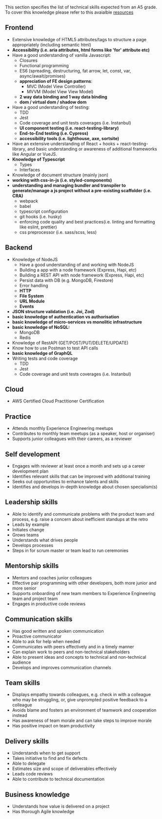 This section specifies the list of technical skills expected from an A5 grade. To cover this knowledge please refer to this avaialble [resources](https://github.com/Capgemini/grade-ladder-fullstack#a6)

## Frontend
- Extensive knowledge of HTML5 attributes/tags to structure a page appropriately (including semantic html)
- **Accessibility (i.e. aria attributes, html forms like 'for' attribute etc)**
- Have a good understanding of vanilla Javascript:
  - Closures
  - Functional programming
  - ES6 (spreading, destructuring, fat arrow, let, const, var, async/await/promises)
  - **appreciation of FE design patterns**:
    - MVC (Model View Controller)
    - MVVM (Model View View Model)
  - **2 way data binding and 1 way data binding**
  - **dom / virtual dom / shadow dom**
- Have a good understanding of testing:
  - TDD
  - Jest 
  - Code coverage and unit tests coverages (i.e. Instanbul)
  - **UI component testing (i.e. react-testing-library)**
  - **End-to-End testing (i.e. Cypress)**
  - **accessibility tools (i.e. lighthouse, axe, sortsite)**
- Have an extensive understanding of React + hooks + react-testing-library, and basic understanding or awareness of additional frameworks like Angular or VueJS.
- **Knowledge of Typescript**
  - Types
  - Interfaces
- Knowledge of document structure (mainly json)
- **working with css-in-js (i.e. styled-components)**
- **understanding and managing bundler and transpiler to generate/manage a js project without a pre-existing scaffolder (i.e. CRA)**
    - webpack
    - babel
    - typescript configuration
    - git hooks (i.e. husky)
    - enforcing code quality and best practices(i.e. linting and formatting like eslint, prettier)
    - css preprocessor (i.e. sass/scss, less)
    
## Backend
- Knowledge of NodeJS
  - Have a good understanding of and working with NodeJS
  - Building a app with a node framework (Express, Hapi, etc)
  - Building a REST API with node framework (Express, Hapi, etc)
  - Persist data with DB (e.g. MongoDB, Firestore)
  - Error handling
  - **HTTP**
  - **File System**
  - **URL Module**
  - **Events**
- **JSON structure validation (i.e. Joi, Zod)**
- **basic knowledge of authentication vs authorisation**
- **basic knowledge of micro-services vs monolitic infrastructure**
- **basic knowledge of NoSQL:**
    - MongoDB
    - Redis
- Knowledge of RestAPI (GET/POST/PUT/DELETE/UPDATE)
- Know how to use Postman to test API calls
- **basic knowledge of GraphQL**
- Writing tests and code coverage
  - TDD
  - Jest 
  - Code coverage and unit tests coverages (i.e. Instanbul)
  
## Cloud
- AWS Certified Cloud Practitioner Certification

## Practice
- Attends monthly Experience Engineering meetups
- Contributes to monthly team meetups (as a speaker, host or organiser)
- Supports junior colleagues with their careers, as a reviewer

## Self development
- Engages with reviewer at least once a month and sets up a career development plan
- Identifies relevant skills that can be improved with additional training
- Seeks out opportunities to enhance talents and skills
- Identifies and develops in-depth knowledge about chosen specialism(s)

## Leadership skills
- Able to identify and communicate problems with the product team and process, e.g. raise a concern about inefficient standups at the retro
- Leads by example
- Initiates change
- Grows teams
- Understands what drives people
- Develops processes
- Steps in for scrum master or team lead to run ceremonies

## Mentorship skills
- Mentors and coaches junior colleagues
- Effective pair programming with other developers, both more junior and more senior
- Supports onboarding of new team members to Experience Engineering team and project team
- Engages in productive code reviews

## Communication skills
- Has good written and spoken communication
- Proactive communicator
- Able to ask for help when needed
- Communicates with peers effectively and in a timely manner
- Can explain work to peers and non-technical stakeholders
- Able to present ideas and concepts to technical and non-technical audience
- Develops and improves communication channels

## Team skills
- Displays empathy towards colleagues, e.g. check in with a colleague who may be struggling, or, give unprompted positive feedback to a colleague
- Avoids blame and fosters an environment of teamwork and cooperation instead
- Has awareness of team morale and can take steps to improve morale
- Has positive impact on team productivity

## Delivery skills
- Understands when to get support
- Takes initiative to find and fix defects
- Able to delegate
- Estimates size and scope of deliverables effectively
- Leads code reviews
- Able to contribute to technical documentation

## Business knowledge
- Understands how value is delivered on a project
- Has thorough Agile knowledge
